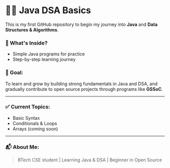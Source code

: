 
# 👩‍💻 Java DSA Basics

This is my first GitHub repository to begin my journey into **Java** and **Data Structures & Algorithms**.

### 📌 What's Inside?

- Simple Java programs for practice
- Step-by-step learning journey

### 🚀 Goal:
To learn and grow by building strong fundamentals in Java and DSA, and gradually contribute to open source projects through programs like **GSSoC**.

---

### ✅ Current Topics:

- Basic Syntax
- Conditionals & Loops
- Arrays (coming soon)

---

### 📬 About Me:

> BTech CSE student | Learning Java & DSA | Beginner in Open Source
